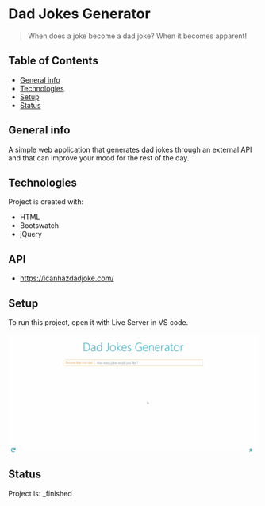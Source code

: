 # Dad Jokes Generator
> When does a joke become a dad joke? When it becomes apparent!

## Table of Contents
* [General info](#general-info)
* [Technologies](#technologies)
* [Setup](#setup)
* [Status](#status)

## General info
A simple web application that generates dad jokes through an external API and that can improve your mood for the rest of the day.
	
## Technologies
Project is created with:
* HTML
* Bootswatch
* jQuery

## API
* https://icanhazdadjoke.com/
	
## Setup
To run this project, open it with Live Server in VS code.

![demo](/DadJokes/demo/DadJokes.gif)

## Status
Project is:  _finished
